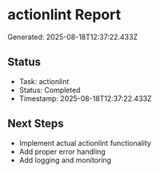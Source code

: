 # actionlint Report

Generated: 2025-08-18T12:37:22.433Z

## Status
- Task: actionlint
- Status: Completed
- Timestamp: 2025-08-18T12:37:22.433Z

## Next Steps
- Implement actual actionlint functionality
- Add proper error handling
- Add logging and monitoring
